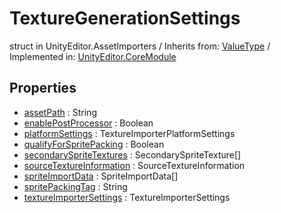 # TextureGenerationSettings
struct in UnityEditor.AssetImporters
 / Inherits from: <a href="https://docs.unity3d.com/6000.1/Documentation/ScriptReference/ValueType.html">ValueType</a> / Implemented in: <a href="https://docs.unity3d.com/6000.1/Documentation/ScriptReference/UnityEditor.CoreModule.html">UnityEditor.CoreModule</a>

## Properties
- <a href="https://docs.unity3d.com/6000.1/Documentation/ScriptReference/TextureGenerationSettings-assetPath.html">assetPath</a> : String
- <a href="https://docs.unity3d.com/6000.1/Documentation/ScriptReference/TextureGenerationSettings-enablePostProcessor.html">enablePostProcessor</a> : Boolean
- <a href="https://docs.unity3d.com/6000.1/Documentation/ScriptReference/TextureGenerationSettings-platformSettings.html">platformSettings</a> : TextureImporterPlatformSettings
- <a href="https://docs.unity3d.com/6000.1/Documentation/ScriptReference/TextureGenerationSettings-qualifyForSpritePacking.html">qualifyForSpritePacking</a> : Boolean
- <a href="https://docs.unity3d.com/6000.1/Documentation/ScriptReference/TextureGenerationSettings-secondarySpriteTextures.html">secondarySpriteTextures</a> : SecondarySpriteTexture[]
- <a href="https://docs.unity3d.com/6000.1/Documentation/ScriptReference/TextureGenerationSettings-sourceTextureInformation.html">sourceTextureInformation</a> : SourceTextureInformation
- <a href="https://docs.unity3d.com/6000.1/Documentation/ScriptReference/TextureGenerationSettings-spriteImportData.html">spriteImportData</a> : SpriteImportData[]
- <a href="https://docs.unity3d.com/6000.1/Documentation/ScriptReference/TextureGenerationSettings-spritePackingTag.html">spritePackingTag</a> : String
- <a href="https://docs.unity3d.com/6000.1/Documentation/ScriptReference/TextureGenerationSettings-textureImporterSettings.html">textureImporterSettings</a> : TextureImporterSettings
